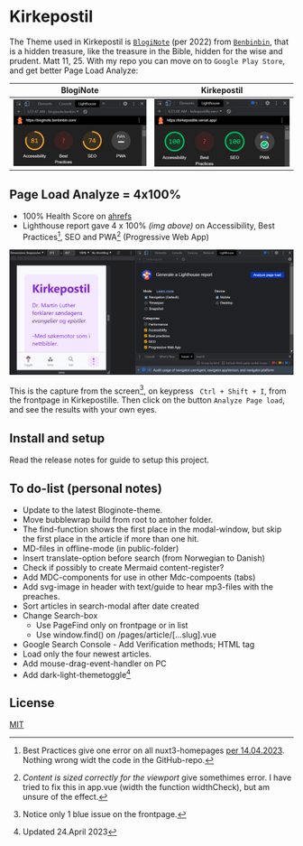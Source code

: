 # Kirkepostil
The Theme used in Kirkepostil is [`BlogiNote`](https://github.com/Benbinbin/BlogiNote) (per 2022) from [`Benbinbin`](https://github.com/Benbinbin), that is a hidden treasure, like the treasure in the Bible, hidden for the wise and prudent. Matt 11, 25. With my repo you can move on to `Google Play Store`, and get better Page Load Analyze:

| BlogiNote | Kirkepostil |
| --- | --- |
|![](https://raw.githubusercontent.com/lovkyndig/kirkepostille/main/public/img/bloginote.jpg) |![](https://raw.githubusercontent.com/lovkyndig/kirkepostille/main/public/img/100lighthouse.jpg)|

## Page Load Analyze = 4x100%
- 100% Health Score on [ahrefs](https://app.ahrefs.com/)
- Lighthouse report gave 4 x 100% _(img above)_ on Accessibility, Best Practices[^1], SEO and PWA[^2] (Progressive Web App)

![Lighthouse-Metrics](https://raw.githubusercontent.com/lovkyndig/kirkepostille/main/public/img/lighthouse.PNG)

This is the capture from the screen[^3], on keypress ` Ctrl + Shift + I`, from the frontpage in Kirkepostille. Then click on the button `Analyze Page load`, and see the results with your own eyes.

## Install and setup
Read the release notes for guide to setup this project.

## To do-list (personal notes)
- Update to the latest Bloginote-theme.
- Move bubblewrap build from root to antoher folder.
- The find-function shows the first place in the modal-window, but skip the first place in the article if more than one hit.
- MD-files in offline-mode (in public-folder)
- Insert translate-option before search (from Norwegian to Danish)
- Check if possibly to create Mermaid content-register?
- Add MDC-components for use in other Mdc-compoents (tabs)
- Add svg-image in header with text/guide to hear mp3-files with the preaches.
- Sort articles in search-modal after date created
- Change Search-box
  - Use PageFind only on frontpage or in list
  - Use window.find() on /pages/article/[...slug].vue
- Google Search Console - Add Verification methods; HTML tag
- Load only the four newest articles.
- Add mouse-drag-event-handler on PC
- Add dark-light-themetoggle[^4]

## License
[MIT](./LICENSE)

[^1]: Best Practices give one error on all nuxt3-homepages [per 14.04.2023](https://github.com/nuxt/nuxt/discussions/20262). Nothing wrong widt the code in the GitHub-repo.
[^2]: _Content is sized correctly for the viewport_ give somethimes error. I have tried to fix this in app.vue (width the function widthCheck), but am unsure of the effect.
[^3]: Notice only 1 blue issue on the frontpage.
[^4]: Updated 24.April 2023